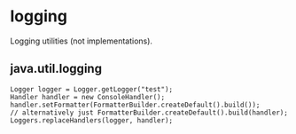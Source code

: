 logging
=======

Logging utilities (not implementations).

java.util.logging
-----------------

```
Logger logger = Logger.getLogger("test");
Handler handler = new ConsoleHandler();
handler.setFormatter(FormatterBuilder.createDefault().build());
// alternatively just FormatterBuilder.createDefault().build(handler);
Loggers.replaceHandlers(logger, handler);
```